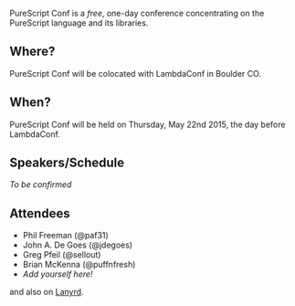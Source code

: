 PureScript Conf is a _free_, one-day conference concentrating on the PureScript language and its libraries.

## Where?

PureScript Conf will be colocated with LambdaConf in Boulder CO.

## When?

PureScript Conf will be held on Thursday, May 22nd 2015, the day before LambdaConf.

## Speakers/Schedule

_To be confirmed_

## Attendees

- Phil Freeman (@paf31)
- John A. De Goes (@jdegoes)
- Greg Pfeil (@sellout)
- Brian McKenna (@puffnfresh)
- *Add yourself here!*

and also on [Lanyrd](http://lanyrd.com/2015/purescript-conf/).